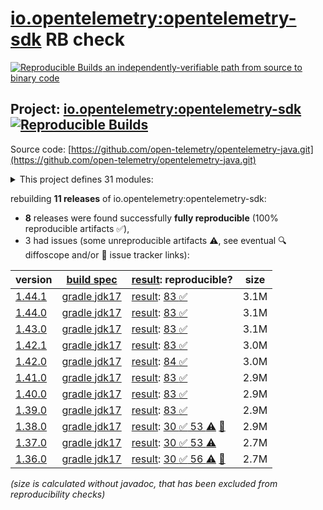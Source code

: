 [io.opentelemetry:opentelemetry-sdk](https://central.sonatype.com/artifact/io.opentelemetry/opentelemetry-sdk/versions) RB check
=======

[![Reproducible Builds](https://reproducible-builds.org/images/logos/rb.svg) an independently-verifiable path from source to binary code](https://reproducible-builds.org/)

## Project: [io.opentelemetry:opentelemetry-sdk](https://central.sonatype.com/artifact/io.opentelemetry/opentelemetry-sdk/versions) [![Reproducible Builds](https://img.shields.io/endpoint?url=https://raw.githubusercontent.com/jvm-repo-rebuild/reproducible-central/master/content/io/opentelemetry/java/badge.json)](https://github.com/jvm-repo-rebuild/reproducible-central/blob/master/content/io/opentelemetry/java/README.md)

Source code: [https://github.com/open-telemetry/opentelemetry-java.git](https://github.com/open-telemetry/opentelemetry-java.git)

<details><summary>This project defines 31 modules:</summary>

* [io.opentelemetry:opentelemetry-api](https://central.sonatype.com/artifact/io.opentelemetry/opentelemetry-api/overview)
* [io.opentelemetry:opentelemetry-api-events](https://central.sonatype.com/artifact/io.opentelemetry/opentelemetry-api-events/overview)
* [io.opentelemetry:opentelemetry-api-incubator](https://central.sonatype.com/artifact/io.opentelemetry/opentelemetry-api-incubator/overview)
* [io.opentelemetry:opentelemetry-bom](https://central.sonatype.com/artifact/io.opentelemetry/opentelemetry-bom/overview)
* [io.opentelemetry:opentelemetry-bom-alpha](https://central.sonatype.com/artifact/io.opentelemetry/opentelemetry-bom-alpha/overview)
* [io.opentelemetry:opentelemetry-context](https://central.sonatype.com/artifact/io.opentelemetry/opentelemetry-context/overview)
* [io.opentelemetry:opentelemetry-exporter-common](https://central.sonatype.com/artifact/io.opentelemetry/opentelemetry-exporter-common/overview)
* [io.opentelemetry:opentelemetry-exporter-logging](https://central.sonatype.com/artifact/io.opentelemetry/opentelemetry-exporter-logging/overview)
* [io.opentelemetry:opentelemetry-exporter-logging-otlp](https://central.sonatype.com/artifact/io.opentelemetry/opentelemetry-exporter-logging-otlp/overview)
* [io.opentelemetry:opentelemetry-exporter-otlp](https://central.sonatype.com/artifact/io.opentelemetry/opentelemetry-exporter-otlp/overview)
* [io.opentelemetry:opentelemetry-exporter-otlp-common](https://central.sonatype.com/artifact/io.opentelemetry/opentelemetry-exporter-otlp-common/overview)
* [io.opentelemetry:opentelemetry-exporter-prometheus](https://central.sonatype.com/artifact/io.opentelemetry/opentelemetry-exporter-prometheus/overview)
* [io.opentelemetry:opentelemetry-exporter-sender-grpc-managed-channel](https://central.sonatype.com/artifact/io.opentelemetry/opentelemetry-exporter-sender-grpc-managed-channel/overview)
* [io.opentelemetry:opentelemetry-exporter-sender-jdk](https://central.sonatype.com/artifact/io.opentelemetry/opentelemetry-exporter-sender-jdk/overview)
* [io.opentelemetry:opentelemetry-exporter-sender-okhttp](https://central.sonatype.com/artifact/io.opentelemetry/opentelemetry-exporter-sender-okhttp/overview)
* [io.opentelemetry:opentelemetry-exporter-zipkin](https://central.sonatype.com/artifact/io.opentelemetry/opentelemetry-exporter-zipkin/overview)
* [io.opentelemetry:opentelemetry-extension-incubator](https://central.sonatype.com/artifact/io.opentelemetry/opentelemetry-extension-incubator/overview)
* [io.opentelemetry:opentelemetry-extension-kotlin](https://central.sonatype.com/artifact/io.opentelemetry/opentelemetry-extension-kotlin/overview)
* [io.opentelemetry:opentelemetry-extension-trace-propagators](https://central.sonatype.com/artifact/io.opentelemetry/opentelemetry-extension-trace-propagators/overview)
* [io.opentelemetry:opentelemetry-opencensus-shim](https://central.sonatype.com/artifact/io.opentelemetry/opentelemetry-opencensus-shim/overview)
* [io.opentelemetry:opentelemetry-opentracing-shim](https://central.sonatype.com/artifact/io.opentelemetry/opentelemetry-opentracing-shim/overview)
* [io.opentelemetry:opentelemetry-sdk](https://central.sonatype.com/artifact/io.opentelemetry/opentelemetry-sdk/overview)
* [io.opentelemetry:opentelemetry-sdk-common](https://central.sonatype.com/artifact/io.opentelemetry/opentelemetry-sdk-common/overview)
* [io.opentelemetry:opentelemetry-sdk-extension-autoconfigure](https://central.sonatype.com/artifact/io.opentelemetry/opentelemetry-sdk-extension-autoconfigure/overview)
* [io.opentelemetry:opentelemetry-sdk-extension-autoconfigure-spi](https://central.sonatype.com/artifact/io.opentelemetry/opentelemetry-sdk-extension-autoconfigure-spi/overview)
* [io.opentelemetry:opentelemetry-sdk-extension-incubator](https://central.sonatype.com/artifact/io.opentelemetry/opentelemetry-sdk-extension-incubator/overview)
* [io.opentelemetry:opentelemetry-sdk-extension-jaeger-remote-sampler](https://central.sonatype.com/artifact/io.opentelemetry/opentelemetry-sdk-extension-jaeger-remote-sampler/overview)
* [io.opentelemetry:opentelemetry-sdk-logs](https://central.sonatype.com/artifact/io.opentelemetry/opentelemetry-sdk-logs/overview)
* [io.opentelemetry:opentelemetry-sdk-metrics](https://central.sonatype.com/artifact/io.opentelemetry/opentelemetry-sdk-metrics/overview)
* [io.opentelemetry:opentelemetry-sdk-testing](https://central.sonatype.com/artifact/io.opentelemetry/opentelemetry-sdk-testing/overview)
* [io.opentelemetry:opentelemetry-sdk-trace](https://central.sonatype.com/artifact/io.opentelemetry/opentelemetry-sdk-trace/overview)
</details>

rebuilding **11 releases** of io.opentelemetry:opentelemetry-sdk:
- **8** releases were found successfully **fully reproducible** (100% reproducible artifacts :white_check_mark:),
- 3 had issues (some unreproducible artifacts :warning:, see eventual :mag: diffoscope and/or :memo: issue tracker links):

| version | [build spec](/BUILDSPEC.md) | [result](https://reproducible-builds.org/docs/jvm/): reproducible? | size |
| -- | --------- | ------ | -- |
| [1.44.1](https://central.sonatype.com/artifact/io.opentelemetry/opentelemetry-sdk/1.44.1/pom) | [gradle jdk17](opentelemetry-sdk-1.44.1.buildspec) | [result](opentelemetry-sdk-1.44.1.buildinfo): [83 :white_check_mark: ](opentelemetry-sdk-1.44.1.buildcompare) | 3.1M |
| [1.44.0](https://central.sonatype.com/artifact/io.opentelemetry/opentelemetry-sdk/1.44.0/pom) | [gradle jdk17](opentelemetry-sdk-1.44.0.buildspec) | [result](opentelemetry-sdk-1.44.0.buildinfo): [83 :white_check_mark: ](opentelemetry-sdk-1.44.0.buildcompare) | 3.1M |
| [1.43.0](https://central.sonatype.com/artifact/io.opentelemetry/opentelemetry-sdk/1.43.0/pom) | [gradle jdk17](opentelemetry-sdk-1.43.0.buildspec) | [result](opentelemetry-sdk-1.43.0.buildinfo): [83 :white_check_mark: ](opentelemetry-sdk-1.43.0.buildcompare) | 3.1M |
| [1.42.1](https://central.sonatype.com/artifact/io.opentelemetry/opentelemetry-sdk/1.42.1/pom) | [gradle jdk17](opentelemetry-sdk-1.42.1.buildspec) | [result](opentelemetry-sdk-1.42.1.buildinfo): [83 :white_check_mark: ](opentelemetry-sdk-1.42.1.buildcompare) | 3.0M |
| [1.42.0](https://central.sonatype.com/artifact/io.opentelemetry/opentelemetry-sdk/1.42.0/pom) | [gradle jdk17](opentelemetry-sdk-1.42.0.buildspec) | [result](opentelemetry-sdk-1.42.0.buildinfo): [84 :white_check_mark: ](opentelemetry-sdk-1.42.0.buildcompare) | 3.0M |
| [1.41.0](https://central.sonatype.com/artifact/io.opentelemetry/opentelemetry-sdk/1.41.0/pom) | [gradle jdk17](opentelemetry-sdk-1.41.0.buildspec) | [result](opentelemetry-sdk-1.41.0.buildinfo): [83 :white_check_mark: ](opentelemetry-sdk-1.41.0.buildcompare) | 2.9M |
| [1.40.0](https://central.sonatype.com/artifact/io.opentelemetry/opentelemetry-sdk/1.40.0/pom) | [gradle jdk17](opentelemetry-sdk-1.40.0.buildspec) | [result](opentelemetry-sdk-1.40.0.buildinfo): [83 :white_check_mark: ](opentelemetry-sdk-1.40.0.buildcompare) | 2.9M |
| [1.39.0](https://central.sonatype.com/artifact/io.opentelemetry/opentelemetry-sdk/1.39.0/pom) | [gradle jdk17](opentelemetry-sdk-1.39.0.buildspec) | [result](opentelemetry-sdk-1.39.0.buildinfo): [83 :white_check_mark: ](opentelemetry-sdk-1.39.0.buildcompare) | 2.9M |
| [1.38.0](https://central.sonatype.com/artifact/io.opentelemetry/opentelemetry-sdk/1.38.0/pom) | [gradle jdk17](opentelemetry-sdk-1.38.0.buildspec) | [result](opentelemetry-sdk-1.38.0.buildinfo): [30 :white_check_mark:  53 :warning:](opentelemetry-sdk-1.38.0.buildcompare) [:memo:](https://github.com/open-telemetry/opentelemetry-java/pull/6471) | 2.9M |
| [1.37.0](https://central.sonatype.com/artifact/io.opentelemetry/opentelemetry-sdk/1.37.0/pom) | [gradle jdk17](opentelemetry-sdk-1.37.0.buildspec) | [result](opentelemetry-sdk-1.37.0.buildinfo): [30 :white_check_mark:  53 :warning:](opentelemetry-sdk-1.37.0.buildcompare) | 2.7M |
| [1.36.0](https://central.sonatype.com/artifact/io.opentelemetry/opentelemetry-sdk/1.36.0/pom) | [gradle jdk17](opentelemetry-sdk-1.36.0.buildspec) | [result](opentelemetry-sdk-1.36.0.buildinfo): [30 :white_check_mark:  56 :warning:](opentelemetry-sdk-1.36.0.buildcompare) [:memo:](https://github.com/open-telemetry/opentelemetry-java/issues/4488) | 2.7M |

<i>(size is calculated without javadoc, that has been excluded from reproducibility checks)</i>
